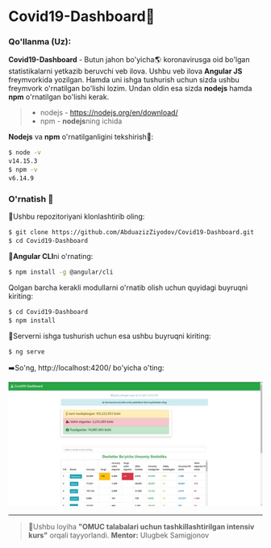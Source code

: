 # Covid19-Dashboard🦠

### Qo'llanma (Uz):

**Covid19-Dashboard** - Butun jahon bo'yicha🌎 koronavirusga oid bo'lgan statistikalarni yetkazib beruvchi veb ilova. Ushbu veb ilova **Angular JS** freymvorkida yozilgan. Hamda uni ishga tushurish uchun sizda ushbu freymvork o'rnatilgan bo'lishi lozim. Undan oldin esa sizda **nodejs** hamda **npm** o'rnatilgan bo'lishi kerak.

>- nodejs - https://nodejs.org/en/download/
>- npm - **nodejs**ning ichida

**Nodejs** va **npm** o'rnatilganligini tekshirish🔎:

```bash
$ node -v
v14.15.3
$ npm -v
v6.14.9
```

### O'rnatish 💾

🔄Ushbu repozitoriyani klonlashtirib oling:

```bash
$ git clone https://github.com/AbduazizZiyodov/Covid19-Dashboard.git
$ cd Covid19-Dashboard
```
💾**Angular CLI**ni o'rnating:
```bash
$ npm install -g @angular/cli
```
Qolgan barcha kerakli modullarni o'rnatib olish uchun quyidagi buyruqni kiriting:
```bash
$ cd Covid19-Dashboard
$ npm install
```

🚀Serverni ishga tushurish uchun esa ushbu buyruqni kiriting:

```bash
$ ng serve
```

➡️So'ng, http://localhost:4200/ bo'yicha o'ting:

![Natija](result.jpg)

<hr>

>🤝Ushbu loyiha **"OMUC talabalari uchun tashkillashtirilgan intensiv kurs"** orqali tayyorlandi.
**Mentor:** Ulugbek Samigjonov
